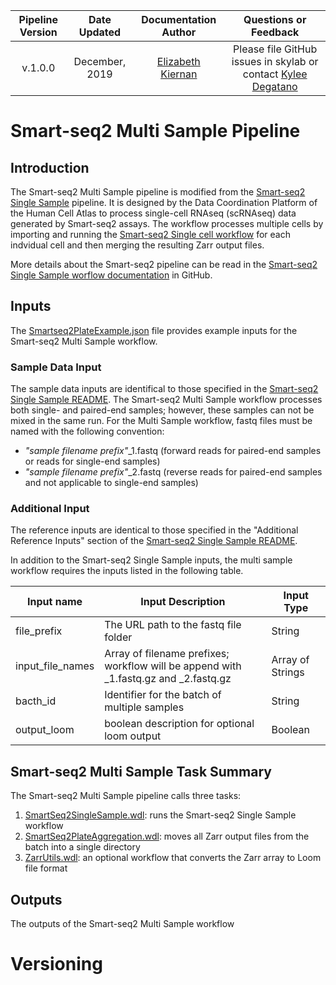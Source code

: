| Pipeline Version | Date Updated | Documentation Author | Questions or Feedback |
| :----: | :---: | :----: | :--------------: |
| v.1.0.0 | December, 2019 | [Elizabeth Kiernan](mailto:ekiernan@broadinstitute.org) | Please file GitHub issues in skylab or contact [Kylee Degatano](mailto:kdegatano@broadinstitute.org) |

# Smart-seq2 Multi Sample Pipeline
## Introduction
The Smart-seq2 Multi Sample pipeline is modified from the [Smart-seq2 Single Sample](https://github.com/HumanCellAtlas/skylab/tree/master/pipelines/smartseq2_single_sample) pipeline. It is designed by the Data Coordination Platform of the Human Cell Atlas to process single-cell RNAseq (scRNAseq) data generated by Smart-seq2 assays. The workflow processes multiple cells by importing and running the [Smart-seq2 Single cell workflow](https://github.com/HumanCellAtlas/skylab/blob/master/pipelines/smartseq2_single_sample/SmartSeq2SingleSample.wdl) for each indvidual cell and then merging the resulting Zarr output files. 

More details about the Smart-seq2 pipeline can be read in the [Smart-seq2 Single Sample worflow documentation](https://github.com/HumanCellAtlas/skylab/tree/master/pipelines/smartseq2_single_sample) in GitHub. 
 
## Inputs 

The [Smartseq2PlateExample.json](SmartSeq2PlateExample.json) file provides example inputs for the Smart-seq2 Multi Sample workflow. 

### Sample Data Input
The sample data inputs are identifical to those specified in the [Smart-seq2 Single Sample README](https://github.com/HumanCellAtlas/skylab/blob/master/pipelines/smartseq2_single_sample/README.md). The Smart-seq2 Multi Sample workflow processes both single- and paired-end samples; however, these samples can not be mixed in the same run. 
For the Multi Sample workflow, fastq files must be named with the following convention:

*  *"sample filename prefix"*\_1.fastq (forward reads for paired-end samples or reads for single-end samples)
*  *"sample filename prefix"*\_2.fastq (reverse reads for paired-end samples and not applicable to single-end samples)


### Additional Input
The reference inputs are identical to those specified in the "Additional Reference Inputs" section of the [Smart-seq2 Single Sample README](https://github.com/HumanCellAtlas/skylab/blob/master/pipelines/smartseq2_single_sample/README.md). 

In addition to the Smart-seq2 Single Sample inputs, the multi sample workflow requires the inputs listed in the following table.

| Input name | Input Description | Input Type |
| --- | --- | --- |
| file_prefix | The URL path to the fastq file folder | String | 
| input_file_names | Array of filename prefixes; workflow will be append with \_1.fastq.gz and \_2.fastq.gz | Array of Strings |
| bacth_id | Identifier for the batch of multiple samples | String |
| output_loom | boolean description for optional loom output | Boolean |

 
 ## Smart-seq2 Multi Sample Task Summary
 The Smart-seq2 Multi Sample pipeline calls three tasks:
 
 1) [SmartSeq2SingleSample.wdl](https://github.com/HumanCellAtlas/skylab/blob/master/pipelines/smartseq2_single_sample/SmartSeq2SingleSample.wdl): runs the Smart-seq2 Single Sample workflow
 2) [SmartSeq2PlateAggregation.wdl](https://github.com/HumanCellAtlas/skylab/blob/master/library/tasks/SmartSeq2PlateAggregation.wdl): moves all Zarr output files from the batch into a single directory
 3) [ZarrUtils.wdl](https://github.com/HumanCellAtlas/skylab/blob/master/library/tasks/ZarrUtils.wdl): an optional workflow that converts the Zarr array to Loom file format 
 
 ## Outputs
 
 The outputs of the Smart-seq2 Multi Sample workflow 
 
 # Versioning
 
